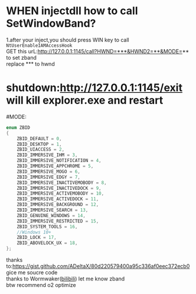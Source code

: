 # WHEN injectdll how to call SetWindowBand?  
1.after your inject,you should press WIN key to call `NtUserEnableIAMAccessHook`  
GET this urL:http://127.0.0.1:1145/call?HWND=***&HWND2=**&MODE=** to set zband  
replace *** to hwnd
# shutdown:http://127.0.0.1:1145/exit will kill explorer.exe and restart  
#MODE:
```C++
enum ZBID
{
    ZBID_DEFAULT = 0,
    ZBID_DESKTOP = 1,
    ZBID_UIACCESS = 2,
    ZBID_IMMERSIVE_IHM = 3,
    ZBID_IMMERSIVE_NOTIFICATION = 4,
    ZBID_IMMERSIVE_APPCHROME = 5,
    ZBID_IMMERSIVE_MOGO = 6,
    ZBID_IMMERSIVE_EDGY = 7,
    ZBID_IMMERSIVE_INACTIVEMOBODY = 8,
    ZBID_IMMERSIVE_INACTIVEDOCK = 9,
    ZBID_IMMERSIVE_ACTIVEMOBODY = 10,
    ZBID_IMMERSIVE_ACTIVEDOCK = 11,
    ZBID_IMMERSIVE_BACKGROUND = 12,
    ZBID_IMMERSIVE_SEARCH = 13,
    ZBID_GENUINE_WINDOWS = 14,
    ZBID_IMMERSIVE_RESTRICTED = 15,
    ZBID_SYSTEM_TOOLS = 16,
    //Windows 10+
    ZBID_LOCK = 17,
    ZBID_ABOVELOCK_UX = 18,
};
```
thanks to:https://gist.github.com/ADeltaX/80d220579400a95c336af0eec372ecb0 gice me soucre code  
thanks to Wormwaker([bilibili](https://space.bilibili.com/3494361276877525?spm_id_from=333.1387.follow.user_card.click)) let me know zband  
btw recommend o2 optimize
